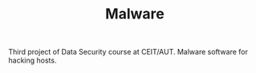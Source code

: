 <h1 align="center">
  Malware
</h1>

<br />

Third project of Data Security course at CEIT/AUT. Malware software for hacking hosts.
